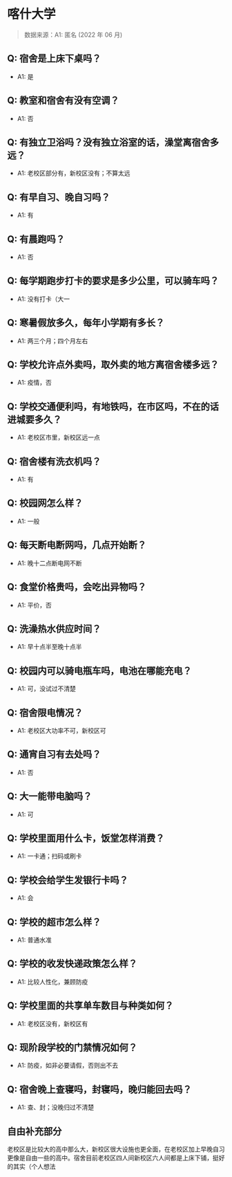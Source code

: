 # 喀什大学

> 数据来源：A1: 匿名 (2022 年 06 月)

## Q: 宿舍是上床下桌吗？

- A1: 是

## Q: 教室和宿舍有没有空调？

- A1: 否

## Q: 有独立卫浴吗？没有独立浴室的话，澡堂离宿舍多远？

- A1: 老校区部分有，新校区没有；不算太远

## Q: 有早自习、晚自习吗？

- A1: 有

## Q: 有晨跑吗？

- A1: 否

## Q: 每学期跑步打卡的要求是多少公里，可以骑车吗？

- A1: 没有打卡（大一

## Q: 寒暑假放多久，每年小学期有多长？

- A1: 两三个月；四个月左右

## Q: 学校允许点外卖吗，取外卖的地方离宿舍楼多远？

- A1: 疫情，否

## Q: 学校交通便利吗，有地铁吗，在市区吗，不在的话进城要多久？

- A1: 老校区市里，新校区远一点

## Q: 宿舍楼有洗衣机吗？

- A1: 有

## Q: 校园网怎么样？

- A1: 一般

## Q: 每天断电断网吗，几点开始断？

- A1: 晚十二点断电网不断

## Q: 食堂价格贵吗，会吃出异物吗？

- A1: 平价，否

## Q: 洗澡热水供应时间？

- A1: 早十点半至晚十点半

## Q: 校园内可以骑电瓶车吗，电池在哪能充电？

- A1: 可，没试过不清楚

## Q: 宿舍限电情况？

- A1: 老校区大功率不可，新校区可

## Q: 通宵自习有去处吗？

- A1: 否

## Q: 大一能带电脑吗？

- A1: 可

## Q: 学校里面用什么卡，饭堂怎样消费？

- A1: 一卡通；扫码或刷卡

## Q: 学校会给学生发银行卡吗？

- A1: 会

## Q: 学校的超市怎么样？

- A1: 普通水准

## Q: 学校的收发快递政策怎么样？

- A1: 比较人性化，兼顾防疫

## Q: 学校里面的共享单车数目与种类如何？

- A1: 老校区没有，新校区有

## Q: 现阶段学校的门禁情况如何？

- A1: 防疫，如非必要请假，否则出不去

## Q: 宿舍晚上查寝吗，封寝吗，晚归能回去吗？

- A1: 查、封；没晚归过不清楚

## 自由补充部分

老校区是比较大的高中那么大，新校区很大设施也更全面，在老校区加上早晚自习更像是自由一些的高中。宿舍目前老校区四人间新校区六人间都是上床下铺，挺好的其实（个人想法